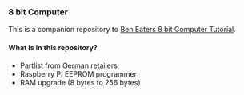 ### 8 bit Computer
This is a companion repository to [Ben Eaters 8 bit Computer Tutorial](https://eater.net/8bit). 

#### What is in this repository?
* Partlist from German retailers
* Raspberry PI EEPROM programmer
* RAM upgrade (8 bytes to 256 bytes)
